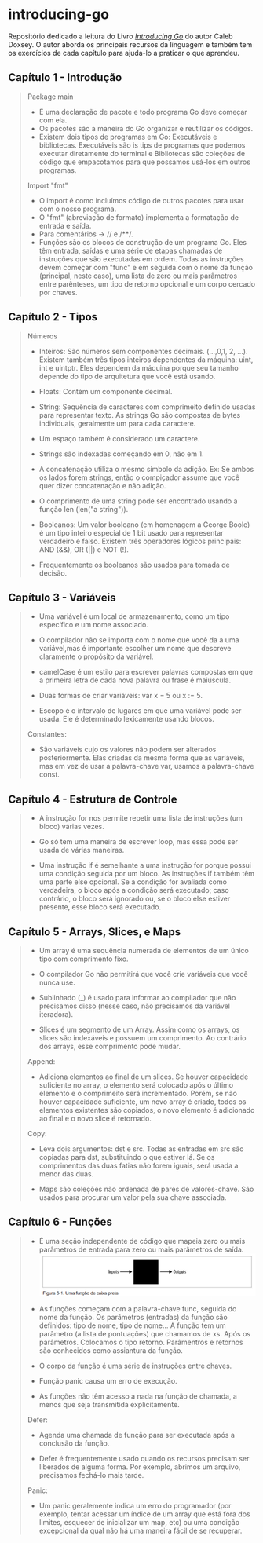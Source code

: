 # introducing-go 

Repositório dedicado a leitura do Livro [_Introducing Go_](https://www.amazon.com.br/Introducing-Go-Caleb-Doxsey/dp/1491941952) do autor Caleb Doxsey.
O autor aborda os principais recursos da linguagem e também tem os exercícios de cada capítulo para ajuda-lo a praticar o que aprendeu.

## Capítulo 1 - Introdução

> Package main
> - É uma declaração de pacote e todo programa Go deve começar com ela.
> - Os pacotes são a maneira do Go organizar e reutilizar os códigos.
> - Existem dois tipos de programas em Go: Executáveis e bibliotecas. Executáveis são is tips de programas que podemos executar diretamente do terminal e Bibliotecas são coleções de código que empacotamos para que possamos usá-los em outros programas. 
>
> 
> Import "fmt"
> - O import é como incluímos código de outros pacotes para usar com o nosso programa.
> - O "fmt" (abreviação de formato) implementa a formatação de entrada e saída.
> - Para comentários -> // e /**/.
> - Funções são os blocos de construção de um programa Go. Eles têm entrada, saídas e uma série de etapas chamadas de instruções que são executadas em ordem. Todas as instruções devem começar com "func" e em seguida com o nome da função (principal, neste caso), uma lista de zero ou mais parâmetros entre parênteses, um tipo de retorno opcional e um corpo cercado por chaves.

## Capítulo 2 - Tipos
> Números
> - Inteiros: São números sem componentes decimais. (...,0,1, 2, ...). Existem também três tipos inteiros dependentes da 
máquina: uint, int e uintptr. Eles dependem da máquina porque seu tamanho depende 
do tipo de arquitetura que você está usando.
>
> - Floats: Contém um componente decimal.
> 
> - String: Sequência de caracteres com comprimeito definido usadas para representar texto. As strings Go são compostas de bytes individuais, geralmente um para cada caractere.
>
> - Um espaço também é considerado um caractere.
>
> - Strings são indexadas começando em 0, não em 1.
>
> - A concatenação utiliza o mesmo símbolo da adição. Ex: Se ambos os lados forem strings, então o compiçador assume que você quer dizer concatenação e não adição.
>
> - O comprimento de uma string pode ser encontrado usando a função len (len("a string")).
>
> - Booleanos: Um valor booleano (em homenagem a George Boole) é um tipo inteiro especial de 1 bit usado para representar verdadeiro e falso. Existem três operadores lógicos principais: AND (&&), OR (||) e NOT (!).
>
> - Frequentemente os booleanos são usados para tomada de decisão.

## Capítulo 3 - Variáveis
>
> - Uma variável é um local de armazenamento, como um tipo específico e um nome associado.
>
> - O compilador não se importa com o nome que você da a uma variável,mas é importante escolher um nome que descreve claramente o propósito da variável.
>
> - camelCase é um estilo para escrever palavras compostas em que a primeira letra de cada nova palavra ou frase é maiúscula.
>
> - Duas formas de criar variáveis: var x = 5 ou x := 5.
>
> - Escopo é o intervalo de lugares em que uma variável pode ser usada. Ele é determinado lexicamente usando blocos.
>
> Constantes:
> - São variáveis cujo os valores não podem ser alterados posteriormente. Elas criadas da mesma forma que as variáveis, mas em vez de usar a palavra-chave var, usamos a palavra-chave const.

## Capítulo 4 - Estrutura de Controle
>
> - A instrução for nos permite repetir uma lista de instruções (um bloco) várias vezes.
>
> - Go só tem uma maneira de escrever loop, mas essa pode ser usada de várias maneiras.
>
> - Uma instrução if é semelhante a uma instrução for porque possui uma condição seguida por um bloco. As 
instruções if também têm uma parte else opcional. Se a condição for avaliada como verdadeira, o bloco após 
a condição será executado; caso contrário, o bloco será ignorado ou, se o bloco else estiver presente, esse 
bloco será executado.

## Capítulo 5 - Arrays, Slices, e Maps
>
> - Um array é uma sequência numerada de elementos de um único tipo com comprimento fixo.
> 
> - O compilador Go não permitirá que você crie variáveis que você nunca use.
>
> - Sublinhado (_) é usado para informar ao compilador que não precisamos disso (nesse caso, não 
precisamos da variável iteradora).
>
> - Slices é um segmento de um Array. Assim como os arrays, os slices são indexáveis e possuem um comprimento. Ao contrário dos arrays, esse comprimento pode mudar.
>
> Append:
> - Adiciona elementos ao final de um slices. Se houver capacidade suficiente no array, o elemento será colocado após o último elemento e o comprimeito será incrementado. Porém, se não houver capacidade suficiente, um novo array é criado, todos os elementos existentes são copiados, o novo elemento é adicionado ao final e o novo slice é retornado.
> 
> Copy:
> - Leva dois argumentos: dst e src. Todas as entradas em src são copiadas para dst, substituindo o que estiver lá. Se os comprimentos das duas fatias não forem iguais, será usada a menor das duas.
>
> - Maps são coleções não ordenada de pares de valores-chave. São usados para procurar um valor pela sua chave associada.
>
## Capítulo 6 - Funções
> - É uma seção independente de código que mapeia zero ou mais parâmetros de entrada para zero ou mais parâmetros de saída.
> ![alt text](image.png)
>
> - As funções começam com a palavra-chave func, seguida do nome da função. Os parâmetros (entradas) da função são definidos: tipo de nome, tipo de nome... A função tem um parâmetro (a lista de pontuações) que chamamos de xs. Após os parâmetros. Colocamos o tipo retorno. Parâmentros e retornos são conhecidos como assiantura da função.
>
> - O corpo da função é uma série de instruções entre chaves.
>
> - Função panic causa um erro de execução.
>
> - As funções não têm acesso a nada na função de chamada, a menos que seja transmitida explicitamente.
>
> Defer:
> - Agenda uma chamada de função para ser executada após a conclusão da função.
>
> - Defer é frequentemente usado quando os recursos precisam ser liberados de alguma forma. Por exemplo, abrimos um arquivo, precisamos fechá-lo mais tarde.
>
> Panic:
> - Um panic geralemente indica um erro do programador (por exemplo, tentar acessar um índice de um array que está fora dos limites, esquecer de inicializar um map, etc) ou uma condição excepcional da qual não há uma maneira fácil de se recuperar.
>